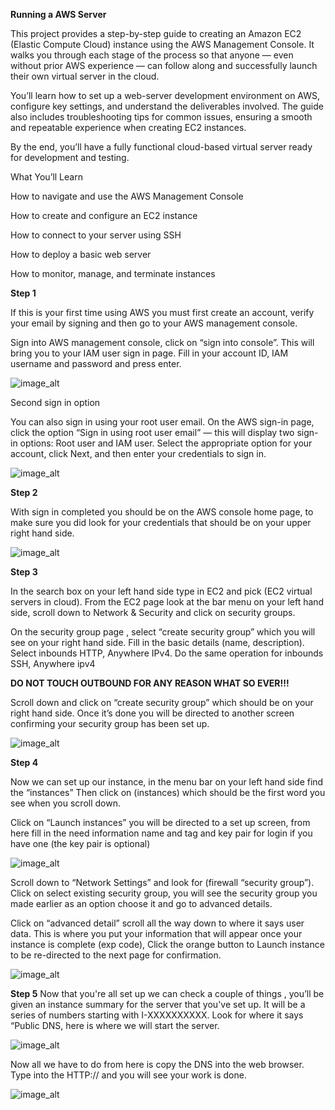 **Running a AWS Server**


This project provides a step-by-step guide to creating an Amazon EC2 (Elastic Compute Cloud) instance using the AWS Management Console. It walks you through each stage of the process so that anyone — even without prior AWS experience — can follow along and successfully launch their own virtual server in the cloud.

You’ll learn how to set up a web-server development environment on AWS, configure key settings, and understand the deliverables involved. The guide also includes troubleshooting tips for common issues, ensuring a smooth and repeatable experience when creating EC2 instances.

By the end, you’ll have a fully functional cloud-based virtual server ready for development and testing.

What You’ll Learn

How to navigate and use the AWS Management Console

How to create and configure an EC2 instance

How to connect to your server using SSH

How to deploy a basic web server 

How to monitor, manage, and terminate instances

**Step 1**

If this is your first time using AWS you must first create an account, verify your email by signing and then go to your AWS management console.

Sign into AWS management console, click on “sign into console”. This will bring you to your IAM user sign in page. Fill in your account ID, IAM username and password and press enter.

![image_alt](https://github.com/JBAssan78/homework_class7/blob/0acd6bc1c5c973738d14912117ab29c1cc5a2e1b/Screenshot%20(954).png)

Second sign in option

You can also sign in using your root user email. On the AWS sign-in page, click the option “Sign in using root user email” — this will display two sign-in options: Root user and IAM user. Select the appropriate option for your account, click Next, and then enter your credentials to sign in.

![image_alt](https://github.com/JBAssan78/homework_class7/blob/edb0e3e05b7438bdebfc794de2f9a2692e1e9ba6/Screenshot%20(953).png)

**Step 2**
 
With sign in completed you should be on the AWS console home page, to make sure you did
look for your credentials that should be on your upper right hand side.

![image_alt](https://github.com/JBAssan78/homework_class7/blob/1e5bf7e9a757c4002ced9f32c2962fc1af0e219d/Screenshot%20(955).png)


**Step 3**

In the search box on your left hand side type in EC2 and pick (EC2 virtual servers in cloud).
From the EC2 page look at the bar menu on your left hand side, scroll down to Network & 
Security and click on security groups.

On the security group page , select “create security group” which you will see on your right hand side. Fill in the basic details (name, description). Select inbounds HTTP, Anywhere IPv4. 
Do the same operation for inbounds SSH, Anywhere ipv4

**DO NOT TOUCH OUTBOUND FOR ANY REASON WHAT SO EVER!!!**

Scroll down and click on “create security group” which should be on your right hand side. 
Once it’s done you will be directed to another screen confirming your security group has been set up.

![image_alt](https://github.com/JBAssan78/homework_class7/blob/e5ff56f8353cfc360bdd7a95c81b4ea6b9f13e4b/Screenshot%20(948).png)

**Step 4**

Now we can set up our instance, in the menu bar on your left hand side find the “instances”
Then click on (instances) which should be the first word you see when you scroll down.

Click on “Launch instances” you will be directed to a set up screen, from here fill in the need information name and tag and key pair for login if you have one (the key pair is optional)

![image_alt](https://github.com/JBAssan78/homework_class7/blob/f3ae7fdd935e3d59b0558544509966dc71b28e09/Screenshot%20(949).png)

Scroll down to “Network Settings” and look for (firewall “security group”). Click on select existing security group, you will see the security group you made earlier as an option choose it and go to advanced details.

Click on “advanced detail” scroll all the way down to where it says user data. This is where you put your information that will appear once your instance is complete (exp code), Click the orange button to Launch instance to be re-directed to the next page for confirmation.

![image_alt](https://github.com/JBAssan78/homework_class7/blob/fdcc52f68a5891ce1370b68d1949f2b322ff4d12/Screenshot%20(950).png)

**Step 5**
Now that you're all set up we can check a couple of things , you’ll be given an instance summary for the server that you've set up. It will be a series of numbers starting with I-XXXXXXXXXX. Look for where it says “Public DNS, here is where we will start the server.

![image_alt](https://github.com/JBAssan78/homework_class7/blob/d4155db74d44512a5b627139c845c82554dc7a5b/Screenshot%20(957).png)

Now all we have to do from here is copy the DNS into the web browser. Type into the HTTP:// and you will see your work is done.

![image_alt](https://github.com/JBAssan78/homework_class7/blob/c494df8b95d9ceac1ca1414634cf4352fee612b6/Screenshot%20(951).png)

